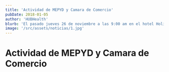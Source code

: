 ```yaml
---
title: 'Actividad de MEPYD y Camara de Comercio'
pubDate: 2018-01-05
author: 'HUBHealth'
blurb: 'El pasado jueves 26 de noviembre a las 9:00 am en el hotel Holiday Inn, Santo Domingo, se celebró la actividad "Modelo de transferencia de conocimientos y acompañamiento para el programa regional de desarrollo económico local, provincia del Gran Santo Domingo"'
image: '/src/assets/noticias/1.jpg'
---
```


# Actividad de MEPYD y Camara de Comercio
